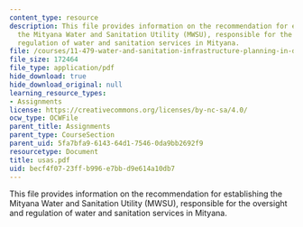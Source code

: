 ```yaml
---
content_type: resource
description: This file provides information on the recommendation for establishing
  the Mityana Water and Sanitation Utility (MWSU), responsible for the oversight and
  regulation of water and sanitation services in Mityana.
file: /courses/11-479-water-and-sanitation-infrastructure-planning-in-developing-countries-spring-2005/becf4f0723ffb996e7bbd9e614a10db7_usas.pdf
file_size: 172464
file_type: application/pdf
hide_download: true
hide_download_original: null
learning_resource_types:
- Assignments
license: https://creativecommons.org/licenses/by-nc-sa/4.0/
ocw_type: OCWFile
parent_title: Assignments
parent_type: CourseSection
parent_uid: 5fa7bfa9-6143-64d1-7546-0da9bb2692f9
resourcetype: Document
title: usas.pdf
uid: becf4f07-23ff-b996-e7bb-d9e614a10db7
---
```

This file provides information on the recommendation for establishing the Mityana Water and Sanitation Utility (MWSU), responsible for the oversight and regulation of water and sanitation services in Mityana.